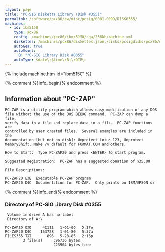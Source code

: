 ```yaml
---
layout: page
title: "PC-SIG Diskette Library (Disk #355)"
permalink: /software/pcx86/sw/misc/pcsig/0001-0999/DISK0355/
machines:
  - id: ibm5150
    type: pcx86
    config: /machines/pcx86/ibm/5150/cga/256kb/machine.xml
    diskettes: /machines/pcx86/diskettes.json,/disks/pcsigdisks/pcx86/diskettes.json
    autoGen: true
    autoMount:
      B: "PC-SIG Library Disk #0355"
    autoType: $date\r$time\rB:\rDIR\r
---
```


{% include machine.html id="ibm5150" %}

{% comment %}info_begin{% endcomment %}

## Information about "PC-ZAP"

    PC-ZAP is a utility program which allows easy modification of any DOS
    file without the use of the DOS DEBUG command.  PC-ZAP can dump a file,
    verify data in a file and replace data in a file.  PC-ZAP functions are
    controlled by user created files.  Several examples are included in the
    documentation [but not on disk]: Unprotect Lotus 123, Unprotect
    MemoryShift, Make /v default for FORMAT.COM and others.
    
    How to Start:  Type PC-ZAP20 and press <ENTER> to start program.
    
    Suggested Registration:  PC-ZAP has a suggested donation of $35.00
    
    File Descriptions:
    
    PC-ZAP20 EXE  Executable PC-ZAP program
    PC-ZAP20 DOC  Documentation for PC-ZAP.  Only prints on IBM/EPSON or
{% comment %}info_end{% endcomment %}


### Directory of PC-SIG Library Disk #0355

     Volume in drive A has no label
     Directory of A:\

    PC-ZAP20 EXE     42112   1-01-80   5:17a
    PC-ZAP20 DOC    153728   1-01-80   5:37a
    FILES355 TXT       896   5-23-85   2:16p
            3 file(s)     196736 bytes
                          123904 bytes free
